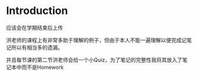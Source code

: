 # Introduction

应该会在学期结束后上传

洪老师的课程上有非常多助于理解的例子，但由于本人不能一遍理解以便完成记笔记所以有相当多的遗漏。

并且每节课的第二节洪老师会给一个小Quiz，为了笔记的完整性我将其放入了笔记本中而不是Homework
